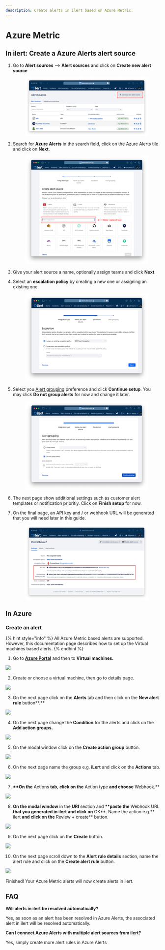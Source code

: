 ```yaml
---
description: Create alerts in ilert based on Azure Metric.
---
```


# Azure Metric

## In ilert: Create a Azure Alerts alert source <a href="#in-ilert" id="in-ilert"></a>

1.  Go to **Alert sources** --> **Alert sources** and click on **Create new alert source**

    <figure><img src="../../.gitbook/assets/Screenshot 2023-08-28 at 10.21.10.png" alt=""><figcaption></figcaption></figure>
2.  Search for **Azure Alerts** in the search field, click on the Azure Alerts tile and click on **Next**.&#x20;

    <figure><img src="../../.gitbook/assets/Screenshot 2023-08-28 at 10.24.23.png" alt=""><figcaption></figcaption></figure>
3. Give your alert source a name, optionally assign teams and click **Next**.
4.  Select an **escalation policy** by creating a new one or assigning an existing one.

    <figure><img src="../../.gitbook/assets/Screenshot 2023-08-28 at 11.37.47.png" alt=""><figcaption></figcaption></figure>
5.  Select you [Alert grouping](../../alerting/alert-sources.md#alert-grouping) preference and click **Continue setup**. You may click **Do not group alerts** for now and change it later.&#x20;

    <figure><img src="../../.gitbook/assets/Screenshot 2023-08-28 at 11.38.24.png" alt=""><figcaption></figcaption></figure>
6. The next page show additional settings such as customer alert templates or notification prioritiy. Click on **Finish setup** for now.
7.  On the final page, an API key and / or webhook URL will be generated that you will need later in this guide.

    <figure><img src="../../.gitbook/assets/Screenshot 2023-08-28 at 11.47.34 (1).png" alt=""><figcaption></figcaption></figure>

## In Azure <a href="#in-splunk" id="in-splunk"></a>

### Create an alert <a href="#create-action-sequences" id="create-action-sequences"></a>

{% hint style="info" %}
All Azure Metric based alerts are supported. However, this documentation page describes how to set up the Virtual machines based alerts.
{% endhint %}

1. Go to [**Azure Portal**](https://portal.azure.com) and then to **Virtual machines.**

![](<../../.gitbook/assets/Home\_-\_Microsoft\_Azure (2).png>)

2. Create or choose a virtual machine, then go to details page.

![](../../.gitbook/assets/Virtual\_machines\_-\_Microsoft\_Azure.png)

3. On the next page click on the **Alerts** tab and then click on the **New alert rule** button\*\*.\*\*

![](../../.gitbook/assets/MyServer\_-\_Microsoft\_Azure.png)

4. On the next page change the **Condition** for the alerts and click on the **Add action groups.**

![](<../../.gitbook/assets/Create\_alert\_rule\_-\_Microsoft\_Azure (3).png>)

5. On the modal window click on the **Create action group** button.

![](<../../.gitbook/assets/Select\_an\_action\_group\_to\_attach\_to\_this\_alert\_rule\_-\_Microsoft\_Azure (1).png>)

6. On the next page name the group e.g. **iLert** and click on the **Actions** tab.

![](<../../.gitbook/assets/Create\_action\_group\_-\_Microsoft\_Azure (3).png>)

7. **\*\*On the** Actions **tab**, **click on the** Action type **and choose** Webhook.\*\*

![](<../../.gitbook/assets/Create\_action\_group\_-\_Microsoft\_Azure (4).png>)

8. **On the modal window** in the **URI** section and **\*\*paste the** Webhook URL **that you generated in ilert and click on** OK\*\*. Name the action e.g.\*\* ilert **and click on the** Review + create\*\* button.

![](<../../.gitbook/assets/Webhook\_-\_Microsoft\_Azure (1).png>)

9. On the next page click on the **Create** button.

![](<../../.gitbook/assets/Create\_action\_group\_-\_Microsoft\_Azure (5).png>)

10. On the next page scroll down to the **Alert rule details** section, name the alert rule and click on the **Create alert rule** button.

![](../../.gitbook/assets/Create\_alert\_rule\_-\_Microsoft\_Azure1.png)

Finished! Your Azure Metric alerts will now create alerts in ilert.

## FAQ <a href="#faq" id="faq"></a>

**Will alerts in ilert be resolved automatically?**

Yes, as soon as an alert has been resolved in Azure Alerts, the associated alert in ilert will be resolved automatically.

**Can I connect Azure Alerts with multiple alert sources from ilert?**

Yes, simply create more alert rules in Azure Alerts

